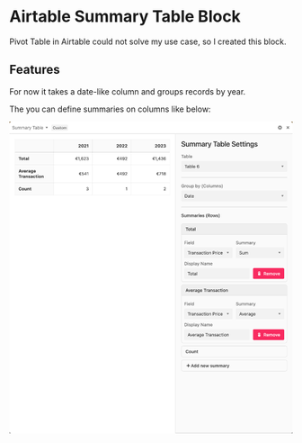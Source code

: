 # Airtable Summary Table Block

Pivot Table in Airtable could not solve my use case, so I created this block.

## Features

For now it takes a date-like column and groups records by year.

The you can define summaries on columns like below:

![Summary Table Settings](./assets/screenshot-settings.png)
